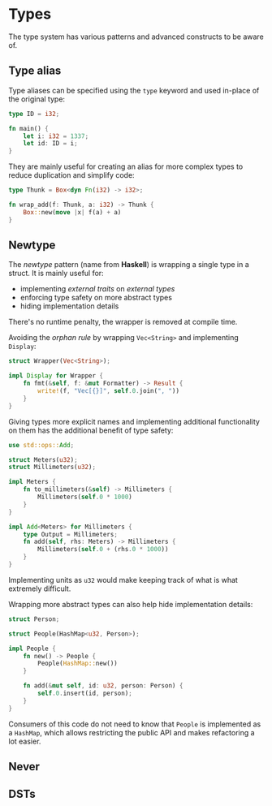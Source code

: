 # Types

The type system has various patterns and advanced constructs to be aware of.

## Type alias

Type aliases can be specified using the `type` keyword and used in-place of
the original type:

```rust
type ID = i32;

fn main() {
    let i: i32 = 1337;
    let id: ID = i;
}
```

They are mainly useful for creating an alias for more complex types to reduce
duplication and simplify code:

```rust
type Thunk = Box<dyn Fn(i32) -> i32>;

fn wrap_add(f: Thunk, a: i32) -> Thunk {
    Box::new(move |x| f(a) + a)
}
```

## Newtype

The _newtype_ pattern (name from **Haskell**) is wrapping a single type in a
struct. It is mainly useful for:
- implementing _external traits_ on _external types_
- enforcing type safety on more abstract types
- hiding implementation details

There's no runtime penalty, the wrapper is removed at compile time.

Avoiding the _orphan rule_ by wrapping `Vec<String>` and implementing `Display`:

```rust
struct Wrapper(Vec<String>);

impl Display for Wrapper {
    fn fmt(&self, f: &mut Formatter) -> Result {
        write!(f, "Vec[{}]", self.0.join(", "))
    }
}
```

Giving types more explicit names and implementing additional functionality
on them has the additional benefit of type safety:

```rust
use std::ops::Add;

struct Meters(u32);
struct Millimeters(u32);

impl Meters {
    fn to_millimeters(&self) -> Millimeters {
        Millimeters(self.0 * 1000)
    }
}

impl Add<Meters> for Millimeters {
    type Output = Millimeters;
    fn add(self, rhs: Meters) -> Millimeters {
        Millimeters(self.0 + (rhs.0 * 1000))
    }
}
```

Implementing units as `u32` would make keeping track of what is what extremely
difficult.

Wrapping more abstract types can also help hide implementation details:

```rust
struct Person;

struct People(HashMap<u32, Person>);

impl People {
    fn new() -> People {
        People(HashMap::new())
    }

    fn add(&mut self, id: u32, person: Person) {
        self.0.insert(id, person);
    }
}
```

Consumers of this code do not need to know that `People` is implemented as
a `HashMap`, which allows restricting the public API and makes refactoring
a lot easier.

## Never

## DSTs
